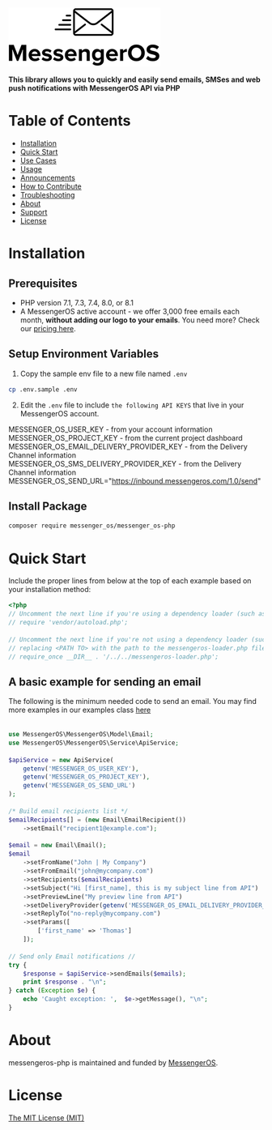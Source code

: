 ![MessengerOS Logo](messenger_os-logo.png)


**This library allows you to quickly and easily send emails, SMSes and web push notifications with MessengerOS API via PHP**

# Table of Contents

* [Installation](#installation)
* [Quick Start](#quick-start)
* [Use Cases](#use-cases)
* [Usage](#usage)
* [Announcements](#announcements)
* [How to Contribute](#contribute)
* [Troubleshooting](#troubleshooting)
* [About](#about)
* [Support](#support)
* [License](#license)

<a name="installation"></a>
# Installation

## Prerequisites

- PHP version 7.1, 7.3, 7.4, 8.0, or 8.1
- A MessengerOS active account - we offer 3,000 free emails each month, **without adding our logo to your emails**. You need more? 
Check our [pricing here](https://messengeros.com/pricing-plans/).

## Setup Environment Variables

1. Copy the sample env file to a new file named `.env`
```bash
cp .env.sample .env
```
2. Edit the `.env` file to include `the following API KEYS` that live in your MessengerOS account.
   
MESSENGER_OS_USER_KEY - from your account information
MESSENGER_OS_PROJECT_KEY - from the current project dashboard 
MESSENGER_OS_EMAIL_DELIVERY_PROVIDER_KEY - from the Delivery Channel information  
MESSENGER_OS_SMS_DELIVERY_PROVIDER_KEY - from the Delivery Channel information 
MESSENGER_OS_SEND_URL="https://inbound.messengeros.com/1.0/send"

## Install Package

```bash
composer require messenger_os/messenger_os-php
```

<a name="quick-start"></a>
# Quick Start

Include the proper lines from below at the top of each example based on your installation method:

```php
<?php
// Uncomment the next line if you're using a dependency loader (such as Composer) (recommended)
// require 'vendor/autoload.php';

// Uncomment the next line if you're not using a dependency loader (such as Composer),
// replacing <PATH TO> with the path to the messengeros-loader.php file
// require_once __DIR__ . '/../../messengeros-loader.php';
```

## A basic example for sending an email

The following is the minimum needed code to send an email. You may find more examples in our examples class [here](https://github.com/messengerOS/messengerOS-php/blob/v1.4/src/Example/Examples.php)

```php

use MessengerOS\MessengerOS\Model\Email;
use MessengerOS\MessengerOS\Service\ApiService;

$apiService = new ApiService(
    getenv('MESSENGER_OS_USER_KEY'),
    getenv('MESSENGER_OS_PROJECT_KEY'),
    getenv('MESSENGER_OS_SEND_URL')
);

/* Build email recipients list */
$emailRecipients[] = (new Email\EmailRecipient())
    ->setEmail("recipient1@example.com");

$email = new Email\Email();
$email
    ->setFromName("John | My Company")
    ->setFromEmail("john@mycompany.com")
    ->setRecipients($emailRecipients)
    ->setSubject("Hi [first_name], this is my subject line from API")
    ->setPreviewLine("My preview line from API")
    ->setDeliveryProvider(getenv('MESSENGER_OS_EMAIL_DELIVERY_PROVIDER_KEY'))
    ->setReplyTo("no-reply@mycompany.com")
    ->setParams([
        ['first_name' => 'Thomas']
    ]);

// Send only Email notifications //
try {
    $response = $apiService->sendEmails($emails);
    print $response . "\n";
} catch (Exception $e) {
    echo 'Caught exception: ',  $e->getMessage(), "\n";
}

```
<a name="about"></a>
# About

messengeros-php is maintained and funded by [MessengerOS](https://messengeros.com).

# License
[The MIT License (MIT)](LICENSE)